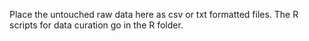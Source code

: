 Place the untouched raw data here as csv or txt formatted files. The R scripts for data curation go in the R folder.
